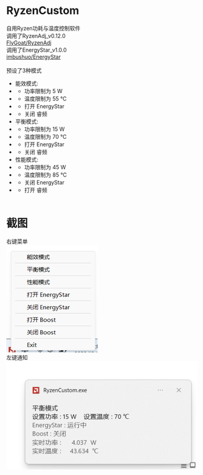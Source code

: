 # RyzenCustom
自用Ryzen功耗与温度控制软件<br>
调用了RyzenAdj_v0.12.0 <br>
[FlyGoat/RyzenAdj](https://github.com/FlyGoat/RyzenAdj)<br>
调用了EnergyStar_v1.0.0<br>
[imbushuo/EnergyStar](https://github.com/imbushuo/EnergyStar)<br>
<br>
预设了3种模式<br>
* 能效模式:
* * 功率限制为 5 W
* * 温度限制为 55 ℃
* * 打开 EnergyStar
* * 关闭 睿频
* 平衡模式:
* * 功率限制为 15 W
* * 温度限制为 70 ℃
* * 打开 EnergyStar
* * 关闭 睿频
* 性能模式:
* * 功率限制为 45 W
* * 温度限制为 85 ℃
* * 关闭 EnergyStar
* * 打开 睿频
<br><br>
# 截图<br>
右键菜单<br>
![image](https://github.com/Amaury-GitHub/RyzenCustom/blob/main/README_IMG/IMG2.png)<br>
左键通知<br>
![image](https://github.com/Amaury-GitHub/RyzenCustom/blob/main/README_IMG/IMG1.png)<br>
<br>
